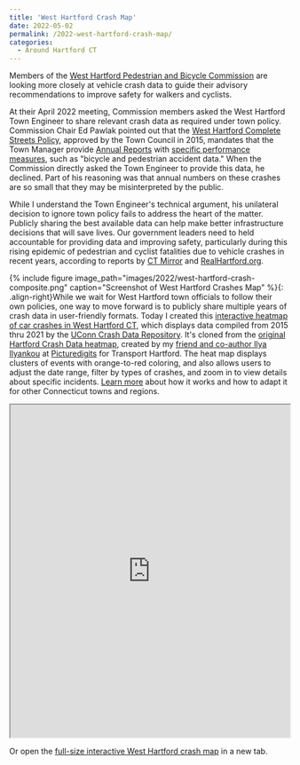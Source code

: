 ```yaml
---
title: 'West Hartford Crash Map'
date: 2022-05-02
permalink: /2022-west-hartford-crash-map/
categories:
  - Around Hartford CT
---
```

Members of the [West Hartford Pedestrian and Bicycle Commission](https://www.westhartfordct.gov/government-services/boards-commisions/pedestrian-bicycle-commission) are looking more closely at vehicle crash data to guide their advisory recommendations to improve safety for walkers and cyclists.

At their April 2022 meeting, Commission members asked the West Hartford Town Engineer to share relevant crash data as required under town policy. Commission Chair Ed Pawlak pointed out that the [West Hartford Complete Streets Policy](https://www.westhartfordct.gov/town-departments/planning-zoning/complete-streets), approved by the Town Council in 2015, mandates that the Town Manager provide [Annual Reports](https://www.westhartfordct.gov/town-departments/planning-zoning/complete-streets) with [specific performance measures](https://resources.finalsite.net/images/v1581354301/westhartfordctgov/brilglcrqsuidrw5wzvp/Completed-Streets-Policy.pdf), such as "bicycle and pedestrian accident data." When the Commission directly asked the Town Engineer to provide this data, he declined.
Part of his reasoning was that annual numbers on these crashes are so small that they may be misinterpreted by the public.

While I understand the Town Engineer's technical argument, his unilateral decision to ignore town policy fails to address the heart of the matter. Publicly sharing the best available data can help make better infrastructure decisions that will save lives. Our government leaders need to held accountable for providing data and improving safety, particularly during this rising epidemic of pedestrian and cyclist fatalities due to vehicle crashes in recent years, according to reports by [CT Mirror](https://ctmirror.org/2022/03/17/as-pedestrian-deaths-rise-in-ct-state-looks-for-ways-to-curb-the-drivers/) and [RealHartford.org](http://www.realhartford.org/2021/02/28/hartfords-pedestrian-and-cyclist-crashes-2020/).

{% include figure image_path="images/2022/west-hartford-crash-composite.png" caption="Screenshot of West Hartford Crashes Map" %}{: .align-right}While we wait for West Hartford town officials to follow their own policies, one way to move forward is to publicly share multiple years of crash data in user-friendly formats. Today I created this [interactive heatmap of car crashes in West Hartford CT](https://jackdougherty.github.io/west-hartford-crashes/index.html), which displays data compiled from 2015 thru 2021 by the [UConn Crash Data Repository](https://www.ctcrash.uconn.edu/). It's cloned from the [original Hartford Crash Data heatmap](https://github.com/Picturedigits/hartford-crashes), created by my [friend and co-author Ilya Ilyankou](https://handsondataviz.org) at [Picturedigits](https://www.picturedigits.com) for Transport Hartford. The heat map displays clusters of events with orange-to-red coloring, and also allows users to adjust the date range, filter by types of crashes, and zoom in to view details about specific incidents. [Learn more](https://github.com/jackdougherty/west-hartford-crashes) about how it works and how to adapt it for other Connecticut towns and regions.

<iframe src="https://jackdougherty.github.io/west-hartford-crashes" width="100%" height="600px"></iframe>

Or open the [full-size interactive West Hartford crash map](https://jackdougherty.github.io/west-hartford-crashes/index.html) in a new tab.
